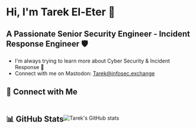 # Hi, I'm Tarek El-Eter 👋

## A Passionate Senior Security Engineer - Incident Response Engineer 🛡️

- I'm always trying to learn more about Cyber Security & Incident Response 🌱
- Connect with me on Mastodon: Tarek@infosec.exchange

## 🔗 Connect with Me
<a href="https://www.linkedin.com/in/tarekeleter" style="display: inline-flex; align-items: center; text-decoration: none;">

## 📊 GitHub Stats 
![Tarek's GitHub stats](https://github-readme-stats.vercel.app/api?username=teleter&show_icons=true&theme=transparent)
